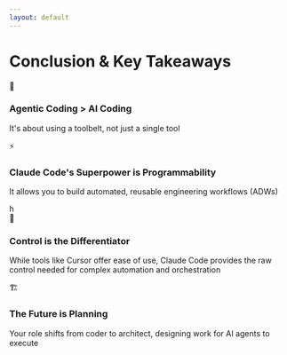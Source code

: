 ```yaml
---
layout: default
---
```


# Conclusion & Key Takeaways



<div class="space-y-4">
<v-clicks>
<div class="flex items-start gap-4">
  <span class="text-3xl">🚀</span>
  <div>
    <h3 class="text-2xl font-bold text-blue-400">Agentic Coding > AI Coding</h3>
    <p class="text-lg text-gray-400">It's about using a toolbelt, not just a single tool</p>
  </div>
</div>

<div class="flex items-start gap-4">
  <span class="text-3xl">⚡</span>
  <div>
    <h3 class="text-2xl font-bold text-green-400">Claude Code's Superpower is Programmability</h3>
    <p class="text-lg text-gray-400">It allows you to build automated, reusable engineering workflows (ADWs)</p>
  </div>h
</div>

<div class="flex items-start gap-4">
  <span class="text-3xl">🎯</span>
  <div>
    <h3 class="text-2xl font-bold text-purple-400">Control is the Differentiator</h3>
    <p class="text-lg text-gray-400">While tools like Cursor offer ease of use, Claude Code provides the raw control needed for complex automation and orchestration</p>
  </div>
</div>

<div class="flex items-start gap-4">
  <span class="text-3xl">🏗️</span>
  <div>
    <h3 class="text-2xl font-bold text-yellow-400">The Future is Planning</h3>
    <p class="text-lg text-gray-400">Your role shifts from coder to architect, designing work for AI agents to execute</p>
  </div>
</div>
</v-clicks>
</div>



<!--
To wrap up, the key takeaway is that we're moving from AI Coding to Agentic Coding. Claude Code is at the forefront of this shift because it's programmable. This allows you to build powerful, automated workflows that go far beyond what a simple chat interface can do. It gives you the control to orchestrate multiple tools and models, and it elevates your role to that of a planner and an architect, designing the future of your software. It's a different way of working, and it's incredibly powerful.
-->